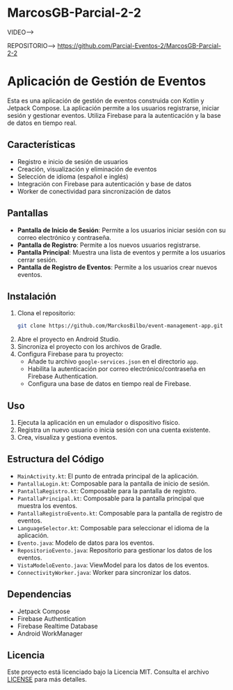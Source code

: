 # MarcosGB-Parcial-2-2

VIDEO-->

REPOSITORIO--> https://github.com/Parcial-Eventos-2/MarcosGB-Parcial-2-2

# Aplicación de Gestión de Eventos

Esta es una aplicación de gestión de eventos construida con Kotlin y Jetpack Compose. La aplicación permite a los usuarios registrarse, iniciar sesión y gestionar eventos. Utiliza Firebase para la autenticación y la base de datos en tiempo real.

## Características

- Registro e inicio de sesión de usuarios
- Creación, visualización y eliminación de eventos
- Selección de idioma (español e inglés)
- Integración con Firebase para autenticación y base de datos
- Worker de conectividad para sincronización de datos

## Pantallas

- **Pantalla de Inicio de Sesión**: Permite a los usuarios iniciar sesión con su correo electrónico y contraseña.
- **Pantalla de Registro**: Permite a los nuevos usuarios registrarse.
- **Pantalla Principal**: Muestra una lista de eventos y permite a los usuarios cerrar sesión.
- **Pantalla de Registro de Eventos**: Permite a los usuarios crear nuevos eventos.

## Instalación

1. Clona el repositorio:
    ```sh
    git clone https://github.com/MarckosBilbo/event-management-app.git
    ```
2. Abre el proyecto en Android Studio.
3. Sincroniza el proyecto con los archivos de Gradle.
4. Configura Firebase para tu proyecto:
    - Añade tu archivo `google-services.json` en el directorio `app`.
    - Habilita la autenticación por correo electrónico/contraseña en Firebase Authentication.
    - Configura una base de datos en tiempo real de Firebase.

## Uso

1. Ejecuta la aplicación en un emulador o dispositivo físico.
2. Registra un nuevo usuario o inicia sesión con una cuenta existente.
3. Crea, visualiza y gestiona eventos.

## Estructura del Código

- `MainActivity.kt`: El punto de entrada principal de la aplicación.
- `PantallaLogin.kt`: Composable para la pantalla de inicio de sesión.
- `PantallaRegistro.kt`: Composable para la pantalla de registro.
- `PantallaPrincipal.kt`: Composable para la pantalla principal que muestra los eventos.
- `PantallaRegistroEvento.kt`: Composable para la pantalla de registro de eventos.
- `LanguageSelector.kt`: Composable para seleccionar el idioma de la aplicación.
- `Evento.java`: Modelo de datos para los eventos.
- `RepositorioEvento.java`: Repositorio para gestionar los datos de los eventos.
- `VistaModeloEvento.java`: ViewModel para los datos de los eventos.
- `ConnectivityWorker.java`: Worker para sincronizar los datos.

## Dependencias

- Jetpack Compose
- Firebase Authentication
- Firebase Realtime Database
- Android WorkManager

## Licencia

Este proyecto está licenciado bajo la Licencia MIT. Consulta el archivo [LICENSE](LICENSE) para más detalles.

